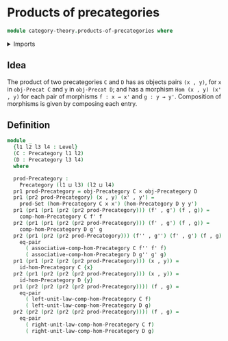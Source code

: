 # Products of precategories

```agda
module category-theory.products-of-precategories where
```

<details><summary>Imports</summary>

```agda
open import category-theory.precategories

open import foundation.cartesian-product-types
open import foundation.dependent-pair-types
open import foundation.equality-cartesian-product-types
open import foundation.sets
open import foundation.universe-levels
```

</details>

## Idea

The product of two precategories `C` and `D` has as objects pairs `(x , y)`, for
`x` in `obj-Precat C` and `y` in `obj-Precat D`; and has a morphism
`Hom (x , y) (x' , y)` for each pair of morphisms `f : x → x'` and `g : y → y'`.
Composition of morphisms is given by composing each entry.

## Definition

```agda
module _
  {l1 l2 l3 l4 : Level}
  (C : Precategory l1 l2)
  (D : Precategory l3 l4)
  where

  prod-Precategory :
    Precategory (l1 ⊔ l3) (l2 ⊔ l4)
  pr1 prod-Precategory = obj-Precategory C × obj-Precategory D
  pr1 (pr2 prod-Precategory) (x , y) (x' , y') =
    prod-Set (hom-Precategory C x x') (hom-Precategory D y y')
  pr1 (pr1 (pr1 (pr2 (pr2 prod-Precategory))) (f' , g') (f , g)) =
    comp-hom-Precategory C f' f
  pr2 (pr1 (pr1 (pr2 (pr2 prod-Precategory))) (f' , g') (f , g)) =
    comp-hom-Precategory D g' g
  pr2 (pr1 (pr2 (pr2 prod-Precategory))) (f'' , g'') (f' , g') (f , g) =
    eq-pair
      ( associative-comp-hom-Precategory C f'' f' f)
      ( associative-comp-hom-Precategory D g'' g' g)
  pr1 (pr1 (pr2 (pr2 (pr2 prod-Precategory))) (x , y)) =
    id-hom-Precategory C {x}
  pr2 (pr1 (pr2 (pr2 (pr2 prod-Precategory))) (x , y)) =
    id-hom-Precategory D {y}
  pr1 (pr2 (pr2 (pr2 (pr2 prod-Precategory)))) (f , g) =
    eq-pair
      ( left-unit-law-comp-hom-Precategory C f)
      ( left-unit-law-comp-hom-Precategory D g)
  pr2 (pr2 (pr2 (pr2 (pr2 prod-Precategory)))) (f , g) =
    eq-pair
      ( right-unit-law-comp-hom-Precategory C f)
      ( right-unit-law-comp-hom-Precategory D g)
```
